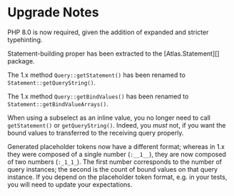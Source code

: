 # Upgrade Notes

PHP 8.0 is now required, given the addition of expanded and stricter
typehinting.

Statement-building proper has been extracted to the [Atlas.Statement][]
package.

The 1.x method `Query::getStatement()` has been renamed to `Statement::getQueryString()`.

The 1.x method `Query::getBindValues()` has been renamed to
`Statement::getBindValueArrays()`.

When using a subselect as an inline value, you no longer need to call
`getStatement()` or `getQueryString()`. Indeed, you *must* not, if you want the
bound values to transferred to the receiving query properly.

Generated placeholder tokens now have a different format; whereas in 1.x they
were composed of a single number (`:__1__`), they are now composed of two
numbers (`:_1_1_`). The first number corresponds to the number of query
instances; the second is the count of bound values on that query instance.
If you depend on the placeholder token format, e.g. in your tests, you will
need to update your expectations.
